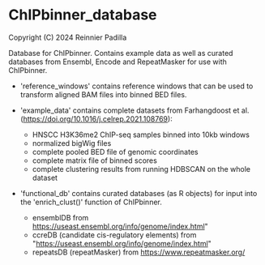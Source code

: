 # ChIPbinner_database

Copyright (C) 2024 Reinnier Padilla

Database for ChIPbinner. Contains example data as well as curated databases from Ensembl, Encode and RepeatMasker for use with ChIPbinner.

* 'reference_windows' contains reference windows that can be used to transform aligned BAM files into binned BED files.

* 'example_data' contains complete datasets from Farhangdoost et al. (https://doi.org/10.1016/j.celrep.2021.108769):
  * HNSCC H3K36me2 ChIP-seq samples binned into 10kb windows
  * normalized bigWig files
  * complete pooled BED file of genomic coordinates
  * complete matrix file of binned scores
  * complete clustering results from running HDBSCAN on the whole dataset
  
* 'functional_db' contains curated databases (as R objects) for input into the 'enrich_clust()' function of ChIPbinner.
  * ensemblDB from https://useast.ensembl.org/info/genome/index.html"
  * ccreDB (candidate cis-regulatory elements) from "https://useast.ensembl.org/info/genome/index.html"
  * repeatsDB (repeatMasker) from https://www.repeatmasker.org/
